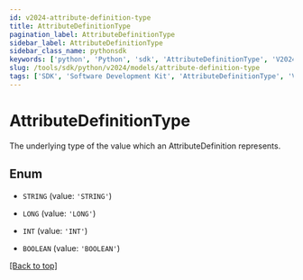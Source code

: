 ```yaml
---
id: v2024-attribute-definition-type
title: AttributeDefinitionType
pagination_label: AttributeDefinitionType
sidebar_label: AttributeDefinitionType
sidebar_class_name: pythonsdk
keywords: ['python', 'Python', 'sdk', 'AttributeDefinitionType', 'V2024AttributeDefinitionType'] 
slug: /tools/sdk/python/v2024/models/attribute-definition-type
tags: ['SDK', 'Software Development Kit', 'AttributeDefinitionType', 'V2024AttributeDefinitionType']
---
```


# AttributeDefinitionType

The underlying type of the value which an AttributeDefinition represents.

## Enum

* `STRING` (value: `'STRING'`)

* `LONG` (value: `'LONG'`)

* `INT` (value: `'INT'`)

* `BOOLEAN` (value: `'BOOLEAN'`)

[[Back to top]](#) 

